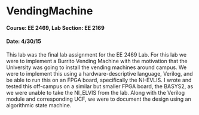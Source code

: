 # VendingMachine
#### Course: EE 2469, Lab Section: EE 2169
#### Date: 4/30/15

This lab was the final lab assignment for the EE 2469 Lab. For this lab we were to implement a Burrito Vending Machine with the motivation that the University was going to install the vending machines around campus. We were to implement this using a hardware-descriptive language, Verilog, and be able to run this on an FPGA board, specifically the NI-EVLIS. I wrote and tested this off-campus on a similar but smaller FPGA board, the BASYS2, as we were unable to take the NI_ELVIS from the lab. Along with the Verilog module and corresponding UCF, we were to document the design using an algorithmic state machine. 